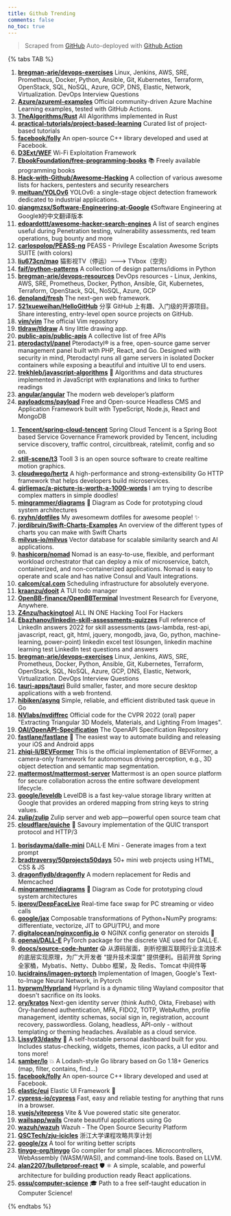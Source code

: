 ```yaml
---
title: Github Trending
comments: false
no_toc: true
---
```


> Scraped from [GitHub](https://github.com/trending)
Auto-deployed with [Github Action](https://docs.github.com/en/actions)

{% tabs TAB %}
<!-- tab Daily -->
1. [**bregman-arie/devops-exercises**](https://github.com/bregman-arie/devops-exercises)
Linux, Jenkins, AWS, SRE, Prometheus, Docker, Python, Ansible, Git, Kubernetes, Terraform, OpenStack, SQL, NoSQL, Azure, GCP, DNS, Elastic, Network, Virtualization. DevOps Interview Questions
2. [**Azure/azureml-examples**](https://github.com/Azure/azureml-examples)
Official community-driven Azure Machine Learning examples, tested with GitHub Actions.
3. [**TheAlgorithms/Rust**](https://github.com/TheAlgorithms/Rust)
All Algorithms implemented in Rust
4. [**practical-tutorials/project-based-learning**](https://github.com/practical-tutorials/project-based-learning)
Curated list of project-based tutorials
5. [**facebook/folly**](https://github.com/facebook/folly)
An open-source C++ library developed and used at Facebook.
6. [**D3Ext/WEF**](https://github.com/D3Ext/WEF)
Wi-Fi Exploitation Framework
7. [**EbookFoundation/free-programming-books**](https://github.com/EbookFoundation/free-programming-books)
📚 Freely available programming books
8. [**Hack-with-Github/Awesome-Hacking**](https://github.com/Hack-with-Github/Awesome-Hacking)
A collection of various awesome lists for hackers, pentesters and security researchers
9. [**meituan/YOLOv6**](https://github.com/meituan/YOLOv6)
YOLOv6: a single-stage object detection framework dedicated to industrial applications.
10. [**qiangmzsx/Software-Engineering-at-Google**](https://github.com/qiangmzsx/Software-Engineering-at-Google)
《Software Engineering at Google》的中文翻译版本
11. [**edoardottt/awesome-hacker-search-engines**](https://github.com/edoardottt/awesome-hacker-search-engines)
A list of search engines useful during Penetration testing, vulnerability assessments, red team operations, bug bounty and more
12. [**carlospolop/PEASS-ng**](https://github.com/carlospolop/PEASS-ng)
PEASS - Privilege Escalation Awesome Scripts SUITE (with colors)
13. [**liu673cn/mao**](https://github.com/liu673cn/mao)
猫影视TV（停运）---> TVbox（空壳）
14. [**faif/python-patterns**](https://github.com/faif/python-patterns)
A collection of design patterns/idioms in Python
15. [**bregman-arie/devops-resources**](https://github.com/bregman-arie/devops-resources)
DevOps resources - Linux, Jenkins, AWS, SRE, Prometheus, Docker, Python, Ansible, Git, Kubernetes, Terraform, OpenStack, SQL, NoSQL, Azure, GCP
16. [**denoland/fresh**](https://github.com/denoland/fresh)
The next-gen web framework.
17. [**521xueweihan/HelloGitHub**](https://github.com/521xueweihan/HelloGitHub)
分享 GitHub 上有趣、入门级的开源项目。Share interesting, entry-level open source projects on GitHub.
18. [**vim/vim**](https://github.com/vim/vim)
The official Vim repository
19. [**tldraw/tldraw**](https://github.com/tldraw/tldraw)
A tiny little drawing app.
20. [**public-apis/public-apis**](https://github.com/public-apis/public-apis)
A collective list of free APIs
21. [**pterodactyl/panel**](https://github.com/pterodactyl/panel)
Pterodactyl® is a free, open-source game server management panel built with PHP, React, and Go. Designed with security in mind, Pterodactyl runs all game servers in isolated Docker containers while exposing a beautiful and intuitive UI to end users.
22. [**trekhleb/javascript-algorithms**](https://github.com/trekhleb/javascript-algorithms)
📝 Algorithms and data structures implemented in JavaScript with explanations and links to further readings
23. [**angular/angular**](https://github.com/angular/angular)
The modern web developer’s platform
24. [**payloadcms/payload**](https://github.com/payloadcms/payload)
Free and Open-source Headless CMS and Application Framework built with TypeScript, Node.js, React and MongoDB
<!-- endtab -->
<!-- tab Weekly -->
1. [**Tencent/spring-cloud-tencent**](https://github.com/Tencent/spring-cloud-tencent)
Spring Cloud Tencent is a Spring Boot based Service Governance Framework provided by Tencent, including service discovery, traffic control, circuitbreak, ratelimit, config and so on.
2. [**still-scene/t3**](https://github.com/still-scene/t3)
Tooll 3 is an open source software to create realtime motion graphics.
3. [**cloudwego/hertz**](https://github.com/cloudwego/hertz)
A high-performance and strong-extensibility Go HTTP framework that helps developers build microservices.
4. [**girliemac/a-picture-is-worth-a-1000-words**](https://github.com/girliemac/a-picture-is-worth-a-1000-words)
I am trying to describe complex matters in simple doodles!
5. [**mingrammer/diagrams**](https://github.com/mingrammer/diagrams)
🎨 Diagram as Code for prototyping cloud system architectures
6. [**rxyhn/dotfiles**](https://github.com/rxyhn/dotfiles)
My awesomewm dotfiles for awesome people! ✨
7. [**jordibruin/Swift-Charts-Examples**](https://github.com/jordibruin/Swift-Charts-Examples)
An overview of the different types of charts you can make with Swift Charts
8. [**milvus-io/milvus**](https://github.com/milvus-io/milvus)
Vector database for scalable similarity search and AI applications.
9. [**hashicorp/nomad**](https://github.com/hashicorp/nomad)
Nomad is an easy-to-use, flexible, and performant workload orchestrator that can deploy a mix of microservice, batch, containerized, and non-containerized applications. Nomad is easy to operate and scale and has native Consul and Vault integrations.
10. [**calcom/cal.com**](https://github.com/calcom/cal.com)
Scheduling infrastructure for absolutely everyone.
11. [**kraanzu/dooit**](https://github.com/kraanzu/dooit)
A TUI todo manager
12. [**OpenBB-finance/OpenBBTerminal**](https://github.com/OpenBB-finance/OpenBBTerminal)
Investment Research for Everyone, Anywhere.
13. [**Z4nzu/hackingtool**](https://github.com/Z4nzu/hackingtool)
ALL IN ONE Hacking Tool For Hackers
14. [**Ebazhanov/linkedin-skill-assessments-quizzes**](https://github.com/Ebazhanov/linkedin-skill-assessments-quizzes)
Full reference of LinkedIn answers 2022 for skill assessments (aws-lambda, rest-api, javascript, react, git, html, jquery, mongodb, java, Go, python, machine-learning, power-point) linkedin excel test lösungen, linkedin machine learning test LinkedIn test questions and answers
15. [**bregman-arie/devops-exercises**](https://github.com/bregman-arie/devops-exercises)
Linux, Jenkins, AWS, SRE, Prometheus, Docker, Python, Ansible, Git, Kubernetes, Terraform, OpenStack, SQL, NoSQL, Azure, GCP, DNS, Elastic, Network, Virtualization. DevOps Interview Questions
16. [**tauri-apps/tauri**](https://github.com/tauri-apps/tauri)
Build smaller, faster, and more secure desktop applications with a web frontend.
17. [**hibiken/asynq**](https://github.com/hibiken/asynq)
Simple, reliable, and efficient distributed task queue in Go
18. [**NVlabs/nvdiffrec**](https://github.com/NVlabs/nvdiffrec)
Official code for the CVPR 2022 (oral) paper "Extracting Triangular 3D Models, Materials, and Lighting From Images".
19. [**OAI/OpenAPI-Specification**](https://github.com/OAI/OpenAPI-Specification)
The OpenAPI Specification Repository
20. [**fastlane/fastlane**](https://github.com/fastlane/fastlane)
🚀 The easiest way to automate building and releasing your iOS and Android apps
21. [**zhiqi-li/BEVFormer**](https://github.com/zhiqi-li/BEVFormer)
This is the official implementation of BEVFormer, a camera-only framework for autonomous driving perception, e.g., 3D object detection and semantic map segmentation.
22. [**mattermost/mattermost-server**](https://github.com/mattermost/mattermost-server)
Mattermost is an open source platform for secure collaboration across the entire software development lifecycle.
23. [**google/leveldb**](https://github.com/google/leveldb)
LevelDB is a fast key-value storage library written at Google that provides an ordered mapping from string keys to string values.
24. [**zulip/zulip**](https://github.com/zulip/zulip)
Zulip server and web app—powerful open source team chat
25. [**cloudflare/quiche**](https://github.com/cloudflare/quiche)
🥧 Savoury implementation of the QUIC transport protocol and HTTP/3
<!-- endtab -->
<!-- tab Monthly -->
1. [**borisdayma/dalle-mini**](https://github.com/borisdayma/dalle-mini)
DALL·E Mini - Generate images from a text prompt
2. [**bradtraversy/50projects50days**](https://github.com/bradtraversy/50projects50days)
50+ mini web projects using HTML, CSS & JS
3. [**dragonflydb/dragonfly**](https://github.com/dragonflydb/dragonfly)
A modern replacement for Redis and Memcached
4. [**mingrammer/diagrams**](https://github.com/mingrammer/diagrams)
🎨 Diagram as Code for prototyping cloud system architectures
5. [**iperov/DeepFaceLive**](https://github.com/iperov/DeepFaceLive)
Real-time face swap for PC streaming or video calls
6. [**google/jax**](https://github.com/google/jax)
Composable transformations of Python+NumPy programs: differentiate, vectorize, JIT to GPU/TPU, and more
7. [**digitalocean/nginxconfig.io**](https://github.com/digitalocean/nginxconfig.io)
⚙️ NGINX config generator on steroids 💉
8. [**openai/DALL-E**](https://github.com/openai/DALL-E)
PyTorch package for the discrete VAE used for DALL·E.
9. [**doocs/source-code-hunter**](https://github.com/doocs/source-code-hunter)
😱 从源码层面，剖析挖掘互联网行业主流技术的底层实现原理，为广大开发者 “提升技术深度” 提供便利。目前开放 Spring 全家桶，Mybatis、Netty、Dubbo 框架，及 Redis、Tomcat 中间件等
10. [**lucidrains/imagen-pytorch**](https://github.com/lucidrains/imagen-pytorch)
Implementation of Imagen, Google's Text-to-Image Neural Network, in Pytorch
11. [**hyprwm/Hyprland**](https://github.com/hyprwm/Hyprland)
Hyprland is a dynamic tiling Wayland compositor that doesn't sacrifice on its looks.
12. [**ory/kratos**](https://github.com/ory/kratos)
Next-gen identity server (think Auth0, Okta, Firebase) with Ory-hardened authentication, MFA, FIDO2, TOTP, WebAuthn, profile management, identity schemas, social sign in, registration, account recovery, passwordless. Golang, headless, API-only - without templating or theming headaches. Available as a cloud service.
13. [**Lissy93/dashy**](https://github.com/Lissy93/dashy)
🚀 A self-hostable personal dashboard built for you. Includes status-checking, widgets, themes, icon packs, a UI editor and tons more!
14. [**samber/lo**](https://github.com/samber/lo)
💥 A Lodash-style Go library based on Go 1.18+ Generics (map, filter, contains, find...)
15. [**facebook/folly**](https://github.com/facebook/folly)
An open-source C++ library developed and used at Facebook.
16. [**elastic/eui**](https://github.com/elastic/eui)
Elastic UI Framework 🙌
17. [**cypress-io/cypress**](https://github.com/cypress-io/cypress)
Fast, easy and reliable testing for anything that runs in a browser.
18. [**vuejs/vitepress**](https://github.com/vuejs/vitepress)
Vite & Vue powered static site generator.
19. [**wailsapp/wails**](https://github.com/wailsapp/wails)
Create beautiful applications using Go
20. [**wazuh/wazuh**](https://github.com/wazuh/wazuh)
Wazuh - The Open Source Security Platform
21. [**QSCTech/zju-icicles**](https://github.com/QSCTech/zju-icicles)
浙江大学课程攻略共享计划
22. [**google/zx**](https://github.com/google/zx)
A tool for writing better scripts
23. [**tinygo-org/tinygo**](https://github.com/tinygo-org/tinygo)
Go compiler for small places. Microcontrollers, WebAssembly (WASM/WASI), and command-line tools. Based on LLVM.
24. [**alan2207/bulletproof-react**](https://github.com/alan2207/bulletproof-react)
🛡️ ⚛️ A simple, scalable, and powerful architecture for building production ready React applications.
25. [**ossu/computer-science**](https://github.com/ossu/computer-science)
🎓 Path to a free self-taught education in Computer Science!
<!-- endtab -->
{% endtabs %}
